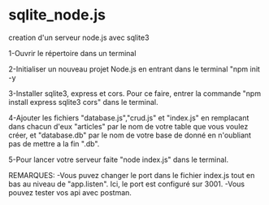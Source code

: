 # sqlite_node.js
creation d'un serveur node.js avec sqlite3

1-Ouvrir le répertoire dans un terminal

2-Initialiser un nouveau projet Node.js en entrant dans le terminal "npm init -y

3-Installer sqlite3, express et cors. Pour ce faire, entrer la commande "npm install express sqlite3 cors" dans le terminal.

4-Ajouter les fichiers "database.js","crud.js" et "index.js" en remplacant dans chacun d'eux "articles" par le nom de votre table que vous voulez créer, et "database.db" par le nom de votre base de donné en n'oubliant pas de mettre a la fin ".db".

5-Pour lancer votre serveur faite "node index.js" dans le terminal.

REMARQUES: -Vous puvez changer le port dans le fichier index.js tout en bas au niveau de "app.listen". Ici, le port est configuré sur 3001.
          -Vous pouvez tester vos api avec postman.
